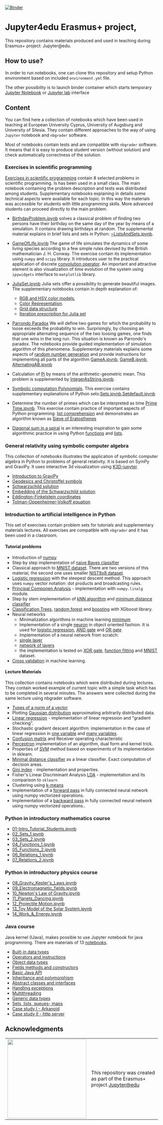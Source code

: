 [![Binder](http://mybinder.org/badge.svg)](http://mybinder.org/v2/gh/marcinofulus/jupyter4edu/master)

# Jupyter4edu Erasmus+ project,

This repository contains materials produced and used in teaching during Erasmus+ project: Jupyter@edu.


## How to use?

In order to run notebooks, one can clone this repository and setup Python environment based on  included  `environment.yml` file.  

The other possibility is to launch binder container which starts temporary [Jupyter Notebook](http://mybinder.org/v2/gh/marcinofulus/jupyter4edu/master) or [Jupyter lab](http://mybinder.org/v2/gh/marcinofulus/jupyter4edu/master?urlpath=lab) interface



## Content

You can find here a collection of notebooks which have been used in teaching at European University Cyprus,  University of Augsburg and University of Silesia. They contain  different  approaches to the way of using `Jupyter` notebook and `nbgrader` software. 

Most of notebooks contain tests and are compatible with `nbgrader` software. It means that it is easy to produce student version (without solution) and check automatically correctness of the solution.

### Exercises in scientific programming

[Exercises in scientific programming](https://github.com/marcinofulus/jupyter4edu/tree/master/augsburg/exercises) contain 8 selected problems in scientific programming. Is has been used in a small class. The main notebook containing the problem description and tests was distributed among students. Supplementary notebooks explaining in details some technical aspects were available  for each topic. In this way the materials was accessible for students with little programming skills. More advanced students can proceed directly to the main problem.

 - [BirthdayProblem.ipynb](https://github.com/marcinofulus/jupyter4edu/tree/master/augsburg/exercises/BirthdayProblem) solves a classical problem of finding two persons have their birthday on the same day of the year by means of a simulation. It contains drawing birthdays at random. The supplemental material explains in brief lists and sets in Python: [~ListsAndSets.ipynb](https://github.com/marcinofulus/jupyter4edu/blob/master/augsburg/exercises/BirthdayProblem/~ListsAndSets.ipynb).
 
 - [GameOfLife.ipynb](https://github.com/marcinofulus/jupyter4edu/blob/master/augsburg/exercises/GameOfLife/GameOfLife.ipynb) 
The game of life simulates the dynamics of some living species according to a few simple rules devised by the British mathematician J. H. Conway. The exercise contain its implementation using `numpy` and `scipy` library.  It introduces user to the practical application of discrete [convolution operator](https://github.com/marcinofulus/jupyter4edu/blob/master/augsburg/exercises/GameOfLife/~Convolution.ipynb). An important and attractive element is also visualization of time evolution of the system using `ipywidgets` interface to `matplotlib` library.

 -  [JuliaSet.ipynb](https://github.com/marcinofulus/jupyter4edu/blob/master/augsburg/exercises/JuliaSet/JuliaSet.ipynb) Julia sets offer a possibility to generate beautiful images. The supplementary notebooks contain in depth explanation of:
     
     - [RGB and HSV color models](https://github.com/marcinofulus/jupyter4edu/blob/master/augsburg/exercises/JuliaSet/~ColorIntro.ipynb),
     - [Color Representation](https://github.com/marcinofulus/jupyter4edu/blob/master/augsburg/exercises/JuliaSet/~ColorRepresentation.ipynb).
     - [Grid data structure](https://github.com/marcinofulus/jupyter4edu/blob/master/augsburg/exercises/JuliaSet/~Grid.ipynb)
     - [Iteration prescription for Julia set](https://github.com/marcinofulus/jupyter4edu/blob/master/augsburg/exercises/JuliaSet/~JuliaIteration.ipynb)
 
 - [Parrondo Paradox](https://github.com/marcinofulus/jupyter4edu/tree/master/augsburg/exercises/ParrondoParadox)
We will define two games for which the probability to loose exceeds the probability to win. Surprisingly, by choosing an appropriate alternating sequence of the two loosing games, one finds that one wins in the long run. This situation is known as Parrondo's paradox. The notebooks provide guided implementation of simulation algorithm of this phenomena. Supplementary materials explains some aspects of [random number generation](https://github.com/marcinofulus/jupyter4edu/blob/master/augsburg/exercises/ParrondoParadox/~RandomNumbers.ipynb) and provide instructions for implementing all parts of the algorithm [GameA.ipynb](https://github.com/marcinofulus/jupyter4edu/blob/master/augsburg/exercises/ParrondoParadox/~GameA.ipynb), [GameB.ipynb](https://github.com/marcinofulus/jupyter4edu/blob/master/augsburg/exercises/ParrondoParadox/~GameB.ipynb), [AlternatingAB.ipynb](https://github.com/marcinofulus/jupyter4edu/blob/master/augsburg/exercises/ParrondoParadox/~AlternatingAB.ipynb)

- Calculation of [Pi](https://github.com/marcinofulus/jupyter4edu/blob/master/augsburg/exercises/Pi/Pi.ipynb) by means of the arithmetic-geometric mean. This problem is supplemented by [IntegerAsString.ipynb](https://github.com/marcinofulus/jupyter4edu/blob/master/augsburg/exercises/Pi/~IntegerAsString.ipynb).

- [Symbolic computation Polynomials](https://github.com/marcinofulus/jupyter4edu/blob/master/augsburg/exercises/Polynomials/Polynomials.ipynb). This exercise contains supplementary explanations of Python sets:[Sets.ipynb](https://github.com/marcinofulus/jupyter4edu/blob/master/augsburg/exercises/Polynomials/~Sets.ipynb),[Setdefault.ipynb](https://github.com/marcinofulus/jupyter4edu/blob/master/augsburg/exercises/Polynomials/~Setdefault.ipynb)
 
 
 - Determine the number of primes which can be interpreted as time [Prime Time.ipynb](https://github.com/marcinofulus/jupyter4edu/blob/master/augsburg/exercises/PrimeTime/Primetime.ipynb). This exercise contain practice of important aspects of Python programming: [list comprehension](https://github.com/marcinofulus/jupyter4edu/blob/master/augsburg/exercises/PrimeTime/~ListComprehensions.ipynb) and demonstrates an algorithm known as [Sieve of Eratosthenes](https://github.com/marcinofulus/jupyter4edu/blob/master/augsburg/exercises/PrimeTime/~SieveOfEratosthenes.ipynb)
 
 - [Diagonal sum in a spiral](https://github.com/marcinofulus/jupyter4edu/blob/master/augsburg/exercises/Spiral/Spiral.ipynb) is an interesting inspiration to gain some algorithmic practice in using  Python [functions](https://github.com/marcinofulus/jupyter4edu/blob/master/augsburg/exercises/Spiral/~IntroFunctions.ipynb) and [lists](https://github.com/marcinofulus/jupyter4edu/blob/master/augsburg/exercises/Spiral/~IntroLists.ipynb).
 
### General relativity using symbolic computer algebra

This collection of notebooks illustrates the application of symbolic computer algebra in Python to problems of general relativity. It is based on SymPy and GraviPy. It uses interactive  3d visualization using [K3D-jupyter](https://github.com/K3D-tools/K3D-jupyter).

 - [Introduction to GraviPy](https://render.githubusercontent.com/view/IntroductionGravipy.ipynb)
 - [Geodesics and Christoffel symbols](https://render.githubusercontent.com/view/Geodesics.ipynb)
 - [Schwarzschild solution](https://render.githubusercontent.com/view/SchwarzschildMetric.ipynb)
 - [Embedding of the Schwarzschild solution](https://render.githubusercontent.com/view/EmbeddingSchwarzschild.ipynb)
 - [Eddington-Finkelstein coordinates](https://render.githubusercontent.com/view/EddingtonFinkelstein.ipynb)
 - [Tolman-Oppenheimer-Volkoff equation](https://render.githubusercontent.com/view/TOVEquation.ipynb)

### Introduction to artificial intelligence in Python

This set of exercises contain  problem sets for tutorials and supplementary materials lectures.
All exercises are compatible with `nbgrader` and it has been used in a classroom. 

#### Tutorial problems
 
 - Introduction of [numpy](https://github.com/marcinofulus/jupyter4edu/tree/master/katowice/introAI/Numpy)	
 - Step by step implementation of [naive Bayes classifier](https://github.com/marcinofulus/jupyter4edu/blob/master/katowice/introAI/Bayes/Naive_Bayes_5steps.ipynb)
 - Classical approach to [MNIST dataset](https://github.com/marcinofulus/jupyter4edu/blob/master/katowice/introAI/MNIST/MNIST_sklearn_knn_SVM.ipynb). There are two versions of this material, the second one uses smaller [NIST8x8 dataset](https://github.com/marcinofulus/jupyter4edu/blob/master/katowice/introAI/MNIST/NIST8x8_sklearn_knn_SVM_linear.ipynb).
 - [Logistic regression](https://github.com/marcinofulus/jupyter4edu/blob/master/katowice/introAI/Logistic_regression/Logistic_regression.ipynb) with the steepest descent method. This approach uses `numpy` vector notation: dot products and broadcasting rules.
 - [Principal Componen Analysis](https://github.com/marcinofulus/jupyter4edu/blob/master/katowice/introAI/PCA/PCA.ipynb) - implementation with  `numpy.linalg` module. 
 - Step by stem implementation of	[kNN algorithm](https://github.com/marcinofulus/jupyter4edu/blob/master/katowice/introAI/kNN/kNN.ipynb) and [minimum distance classifier](https://github.com/marcinofulus/jupyter4edu/blob/master/katowice/introAI/kNN/min_distance.ipynb)
 - [Classification Trees](https://github.com/marcinofulus/jupyter4edu/blob/master/katowice/introAI/Trees/Classification_trees.ipynb), [random forest](https://github.com/marcinofulus/jupyter4edu/blob/master/katowice/introAI/Trees/RandomForest.ipynb) and [boosting](https://github.com/marcinofulus/jupyter4edu/blob/master/katowice/introAI/Trees/XGBoost.ipynb) with XGboost library.
 - Neural networks
   - Minimalization algorithms in machine learning [minimum](https://github.com/marcinofulus/jupyter4edu/blob/master/katowice/introAI/minimum/01_minimum.ipynb)	
   -	Implementation of a single [neuron](https://github.com/marcinofulus/jupyter4edu/blob/master/katowice/introAI/neuron/01_neuron.ipynb) in object oriented fashion. It is used for [logistic regression](https://github.com/marcinofulus/jupyter4edu/blob/master/katowice/introAI/neuron/02_regresja_logistyczna.ipynb), [AND gate](https://github.com/marcinofulus/jupyter4edu/blob/master/katowice/introAI/neuron/03_bramka_AND.ipynb) and [OR gate](https://github.com/marcinofulus/jupyter4edu/blob/master/katowice/introAI/neuron/04_bramka_XOR.ipynb)
   - Implementation of a neural network from scratch: 
    - [single layer](https://github.com/marcinofulus/jupyter4edu/blob/master/katowice/introAI/network/01_layer.ipynb)
    - [network of layers](https://github.com/marcinofulus/jupyter4edu/blob/master/katowice/introAI/network/02_network.ipynb)
    - the implementation is tested on [XOR gate](https://github.com/marcinofulus/jupyter4edu/blob/master/katowice/introAI/network/03_bramka_XOR.ipynb), [function fitting](https://github.com/marcinofulus/jupyter4edu/blob/master/katowice/introAI/network/04_fitowanie_funkcji.ipynb) and [MNIST](https://github.com/marcinofulus/jupyter4edu/blob/master/katowice/introAI/network/05_MNIST.ipynb) dataset.   
 - [Cross validation](https://github.com/marcinofulus/jupyter4edu/blob/master/katowice/introAI/cross_validation/CV.ipynb) in machine learning.	

#### Lecture Materials

This collection contains notebooks which were distributed during lectures. They contain worked example of current topic with a simple task which has to be completed in several minutes. The answers were collected during the same lecture using nbgrader software.   

- [Types of a norm of a vector](https://github.com/marcinofulus/jupyter4edu/blob/master/katowice/introAI_Quizzes/Quiz1/Quiz_norm.ipynb)
- Plotting [Gaussian distribution](https://github.com/marcinofulus/jupyter4edu/blob/master/katowice/introAI_Quizzes/Quiz2/Quiz_Gauss.ipynb) approximating  arbitrarily distributed data.
- [Linear regression](https://github.com/marcinofulus/jupyter4edu/blob/master/katowice/introAI_Quizzes/Quiz3/Quiz_reglin.ipynb) - implementation of linear regression and "gradient checking".
- Stochastic gradient descent algorithm: implementation in the case of linear regression in [one variable](https://github.com/marcinofulus/jupyter4edu/blob/master/katowice/introAI_Quizzes/Quiz4/Quiz_reglin-sgd.ipynb) and [many variables](https://github.com/marcinofulus/jupyter4edu/blob/master/katowice/introAI_Quizzes/Quiz4/Quiz_reglin-sgd_multi.ipynb).
- [Confusion matrix](https://github.com/marcinofulus/jupyter4edu/blob/master/katowice/introAI_Quizzes/Quiz5/Quiz_confusion_matrix.ipynb) and Receiver operating characteristic
- [Perceptron](https://github.com/marcinofulus/jupyter4edu/blob/master/katowice/introAI_Quizzes/Quiz6/Quiz_Perceptron.ipynb) implementation of an algorithm, dual form and kernel trick.
- Properties of [SVM](https://github.com/marcinofulus/jupyter4edu/blob/master/katowice/introAI_Quizzes/Quiz7/Quiz_SVM_example_numerical_sklearn.ipynb) method based on experiments of its implementation in sklearn.
- [Minimal distance classifier](https://github.com/marcinofulus/jupyter4edu/blob/master/katowice/introAI_Quizzes/Quiz8/Quiz_minimum_distance_as_linear.ipynb) as a linear classifier. Exact computation of decision areas.
- [Gini index](https://github.com/marcinofulus/jupyter4edu/blob/master/katowice/introAI_Quizzes/Quiz9/Quiz_Gini.ipynb) - implementation and properties.
- Fisher's Linear Discriminant Analysis  [LDA](https://github.com/marcinofulus/jupyter4edu/blob/master/katowice/introAI_Quizzes/Quiz10/Quiz_LDA.ipynb) - implementation and its comparison to `sklearn` 
- Clustering using [k-means](https://github.com/marcinofulus/jupyter4edu/blob/master/katowice/introAI_Quizzes/Quiz11/Quiz_k-means.ipynb)
- Implementation of a [forward pass](https://github.com/marcinofulus/jupyter4edu/blob/master/katowice/introAI_Quizzes/Quiz13/Quiz_nn_forward_pass.ipynb) in fully connected neural network using numpy vectorized operations.
- Implementation of a [backward pass](https://github.com/marcinofulus/jupyter4edu/blob/master/katowice/introAI_Quizzes/Quiz12/Quiz_backpropagation.ipynb) in fully connected neural network using numpy vectorized operations..





### Python in introductory mathematics course


- [01-Intro_Tutorial_Students.ipynb](https://github.com/marcinofulus/jupyter4edu/blob/master/cyprus/01_Intro_Tutorial_Students.ipynb)
- [02_Sets_1.ipynb](https://github.com/marcinofulus/jupyter4edu/blob/master/cyprus/02_Sets_1.ipynb)
- [03_Sets_2.ipynb](https://github.com/marcinofulus/jupyter4edu/blob/master/cyprus/03_Sets_2.ipynb)
- [04_Functions_1.ipynb](https://github.com/marcinofulus/jupyter4edu/blob/master/cyprus/04_Functions_1.ipynb)
- [05_Functions_2.ipynb](https://github.com/marcinofulus/jupyter4edu/blob/master/cyprus/05_Functions_2.ipynb)
- [06_Relations_1.ipynb](https://github.com/marcinofulus/jupyter4edu/blob/master/cyprus/06_Relations_1.ipynb)
- [07_Relations_2.ipynb](https://github.com/marcinofulus/jupyter4edu/blob/master/cyprus/07_Relations_2.ipynb)

### Python in introductory physics course

- [08_Gravity_Kepler's_Laws.ipynb](https://github.com/marcinofulus/jupyter4edu/blob/master/cyprus/08_Gravity_Kepler's_Laws.ipynb)
- [09_Electromagnetic_fields.ipynb](https://github.com/marcinofulus/jupyter4edu/blob/master/cyprus/09_Electromagnetic_fields.ipynb)
- [10_Newton's Law of Gravity.ipynb](https://github.com/marcinofulus/jupyter4edu/blob/master/cyprus/10_Newton's%20Law%20of%20Gravity.ipynb)
- [11_Planets_Dancing.ipynb](https://github.com/marcinofulus/jupyter4edu/blob/master/cyprus/11_Planets_Dancing.ipynb)
- [12_Projectile Motion.ipynb](https://github.com/marcinofulus/jupyter4edu/blob/master/cyprus/12_Projectile%20Motion.ipynb)
- [13_Toy Model of the Solar System.ipynb](https://github.com/marcinofulus/jupyter4edu/blob/master/cyprus/13_Toy%20Model%20of%20the%20Solar%20System.ipynb)
- [14_Work_&_Energy.ipynb](https://github.com/marcinofulus/jupyter4edu/blob/master/cyprus/14_Work_%26_Energy.ipynb)


### Java course

Java kernel (IJava), makes possible to use Jupyter notebook for java programming. There are materials of 13 [notebooks](https://github.com/marcinofulus/jupyter4edu/tree/master/katowice/java). 

- [Built-in data types](https://github.com/marcinofulus/jupyter4edu/blob/master/katowice/java/01%2BBuilt-in%2Bdata%2Btypes.ipynb)
- [Operators and instructions](https://github.com/marcinofulus/jupyter4edu/blob/master/katowice/java/02%2BOperators%2Band%2Binstructions.ipynb)
- [Object data types](https://github.com/marcinofulus/jupyter4edu/blob/master/katowice/java/03%2BObject%2Bdata%2Btypes.ipynb)
- [Fields methods and constructors](https://github.com/marcinofulus/jupyter4edu/blob/master/katowice/java/04%2BFields%252C%2Bmethods%2Band%2Bconstructors.ipynb)
- [Basic Java API](https://github.com/marcinofulus/jupyter4edu/blob/master/katowice/java/05%2BBasic%2BJava%2BAPI.ipynb)
- [Inheritance and polymorphism](https://github.com/marcinofulus/jupyter4edu/blob/master/katowice/java/06%2BInheritance%2Band%2Bpolymorphism.ipynb)
- [Abstract classes and interfaces](https://github.com/marcinofulus/jupyter4edu/blob/master/katowice/java/07%2BAbstract%2Bclasses%2Band%2Binterfaces.ipynb)
- [Handling exceptions](https://github.com/marcinofulus/jupyter4edu/blob/master/katowice/java/08%2BHandling%2Bexceptions.ipynb)
- [Multithreading](https://github.com/marcinofulus/jupyter4edu/blob/master/katowice/java/09%2BMultithreading.ipynb)
- [Generic data types](https://github.com/marcinofulus/jupyter4edu/blob/master/katowice/java/10%2BGeneric%2Bdata%2Btypes.ipynb)
- [Sets, lists, queues- maps](https://github.com/marcinofulus/jupyter4edu/blob/master/katowice/java/11%2BSets%252C%2Blists%252C%2Bqueues%252C%2Bmaps.ipynb)
- [Case study I - Arkanoid](https://github.com/marcinofulus/jupyter4edu/blob/master/katowice/java/12%2BCase%2Bstudy%2BI.ipynb)
- [Case study II - http server](https://github.com/marcinofulus/jupyter4edu/blob/master/katowice/java/13%2BCase%2Bstudy%2BII.ipynb)







## Acknowledgments

<table class="none">
<tr>
<td>
  <img src="https://eacea.ec.europa.eu/sites/eacea-site/files/logosbeneficaireserasmusleft_en.jpg" width="260">
</td>
<td>
  This repository was created as part of the Erasmus+  project
  <a href="https://jupyter4edu.smcebi.edu.pl/">Jupyter@edu</a>

</td>
</tr>
</table>
